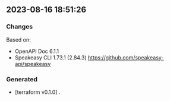 

## 2023-08-16 18:51:26
### Changes
Based on:
- OpenAPI Doc 6.1.1 
- Speakeasy CLI 1.73.1 (2.84.3) https://github.com/speakeasy-api/speakeasy
### Generated
- [terraform v0.1.0] .